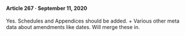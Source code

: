 #### Article 267 · September 11, 2020

Yes. Schedules and Appendices should be added. + Various other meta data about amendments like dates. Will merge these in.